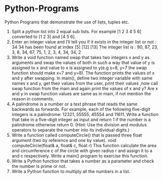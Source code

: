 # Python-Programs
Python Programs that demonstrate the use of lists, tuples etc.
1. Split a python list into 2 equal sub lists. For example [1 2 3 4 5 6] converted to [1 2 3] and [4 5 6].
2. Enter an integer value and I’ll tell you if it exists in the integer list or not : 34
34 has been found at index [5] [12] [13]
The integer list is :
90, 87, 23, 3, 8, 34, 67, 75, 1, 2, 3, 4, 34, 34, 2
3. Write a void function named swap that takes two integers x and y as arguments and swap the values of both in such a way that value of y is assigned to x and value to x is assigned to y(e.g x=8, y=7 the swap function should make x=7 and y=8). The function prints the values of x and y after swapping. In main(), define two integer variable with same names x and y, get their values from the user, print their values ,now call swap function from the main and again print the values of x and y? Are x and y in swap function values are same as in main, if not mention the reason in comments.
4. A palindrome is a number or a text phrase that reads the same backwards as forwards. For example, each of the following five-digit integers is a palindrome: 12321, 55555, 45554 and 11611. Write a function that take in a five-digit integer as input and return 1 if the number is a palindrome otherwise return 0. (Hint: Use the division and modulus operators to separate the number into its individual digits.)
5. Write a function called computeCircle() that is passed three float argument (two by reference and one by value).
                                           void computeCircle(float& a, float& c, float r)
This function calculate the area and circumference c of the circle with given radius r and assign it to a and c respectively. Write a main() program to exercise this function.
6. Write a Python function that takes a number as a parameter and check the number is prime or not.
7. Write a Python function to multiply all the numbers in a list.
